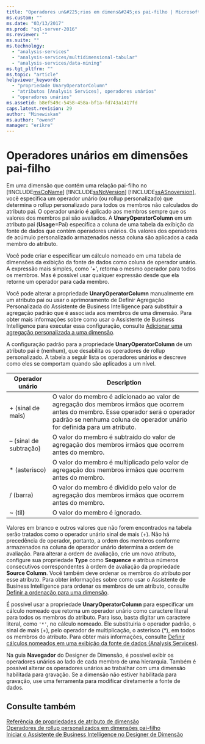 ```yaml
---
title: "Operadores un&#225;rios em dimens&#245;es pai-filho | Microsoft Docs"
ms.custom: ""
ms.date: "03/13/2017"
ms.prod: "sql-server-2016"
ms.reviewer: ""
ms.suite: ""
ms.technology: 
  - "analysis-services"
  - "analysis-services/multidimensional-tabular"
  - "analysis-services/data-mining"
ms.tgt_pltfrm: ""
ms.topic: "article"
helpviewer_keywords: 
  - "propriedade UnaryOperatorColumn"
  - "atributos [Analysis Services], operadores unários"
  - "operadores unários"
ms.assetid: b8ef549c-5458-458a-bf1a-fd743a1417fd
caps.latest.revision: 29
author: "Minewiskan"
ms.author: "owend"
manager: "erikre"
---
```

# Operadores un&#225;rios em dimens&#245;es pai-filho
  Em uma dimensão que contém uma relação pai-filho no [!INCLUDE[msCoName](../../includes/msconame-md.md)] [!INCLUDE[ssNoVersion](../../includes/ssnoversion-md.md)] [!INCLUDE[ssASnoversion](../../includes/ssasnoversion-md.md)], você especifica um operador unário (ou rollup personalizado) que determina o rollup personalizado para todos os membros não calculados do atributo pai. O operador unário é aplicado aos membros sempre que os valores dos membros pai são avaliados. A **UnaryOperatorColumn** em um atributo pai (**Usage**=Pai) especifica a coluna de uma tabela da exibição da fonte de dados que contém operadores unários. Os valores dos operadores de acúmulo personalizado armazenados nessa coluna são aplicados a cada membro do atributo.  
  
 Você pode criar e especificar um cálculo nomeado em uma tabela de dimensões da exibição da fonte de dados como coluna de operador unário. A expressão mais simples, como '+', retorna o mesmo operador para todos os membros. Mas é possível usar qualquer expressão desde que ela retorne um operador para cada membro.  
  
 Você pode alterar a propriedade **UnaryOperatorColumn** manualmente em um atributo pai ou usar o aprimoramento de Definir Agregação Personalizada do Assistente de Business Intelligence para substituir a agregação padrão que é associada aos membros de uma dimensão. Para obter mais informações sobre como usar o Assistente de Business Intelligence para executar essa configuração, consulte [Adicionar uma agregação personalizada a uma dimensão](../../analysis-services/multidimensional-models/add-a-custom-aggregation-to-a-dimension.md).  
  
 A configuração padrão para a propriedade **UnaryOperatorColumn** de um atributo pai é (nenhum), que desabilita os operadores de rollup personalizado. A tabela a seguir lista os operadores unários e descreve como eles se comportam quando são aplicados a um nível.  
  
|Operador unário|Description|  
|--------------------|-----------------|  
|+ (sinal de mais)|O valor do membro é adicionado ao valor de agregação dos membros irmãos que ocorrem antes do membro. Esse operador será o operador padrão se nenhuma coluna de operador unário for definida para um atributo.|  
|– (sinal de subtração)|O valor do membro é subtraído do valor de agregação dos membros irmãos que ocorrem antes do membro.|  
|* (asterisco)|O valor do membro é multiplicado pelo valor de agregação dos membros irmãos que ocorrem antes do membro.|  
|/ (barra)|O valor do membro é dividido pelo valor de agregação dos membros irmãos que ocorrem antes do membro.|  
| ~ (til)|O valor do membro é ignorado.|  
  
 Valores em branco e outros valores que não forem encontrados na tabela serão tratados como o operador unário sinal de mais (+). Não há precedência de operador, portanto, a ordem dos membros conforme armazenados na coluna de operador unário determina a ordem de avaliação. Para alterar a ordem de avaliação, crie um novo atributo, configure sua propriedade **Type** como **Sequence** e atribua números consecutivos correspondentes à ordem de avaliação da propriedade **Source Column**. Você também deve ordenar os membros do atributo por esse atributo. Para obter informações sobre como usar o Assistente de Business Intelligence para ordenar os membros de um atributo, consulte [Definir a ordenação para uma dimensão](../../analysis-services/multidimensional-models/define-the-ordering-for-a-dimension.md).  
  
 É possível usar a propriedade **UnaryOperatorColumn** para especificar um cálculo nomeado que retorna um operador unário como caractere literal para todos os membros do atributo. Para isso, basta digitar um caractere literal, como `'*'`, no cálculo nomeado. Ele substituiria o operador padrão, o sinal de mais (+), pelo operador de multiplicação, o asterisco (*), em todos os membros do atributo. Para obter mais informações, consulte [Definir cálculos nomeados em uma exibição da fonte de dados &#40;Analysis Services&#41;](../../analysis-services/multidimensional-models/define-named-calculations-in-a-data-source-view-analysis-services.md).  
  
 Na guia **Navegador** do Designer de Dimensão, é possível exibir os operadores unários ao lado de cada membro de uma hierarquia. Também é possível alterar os operadores unários ao trabalhar com uma dimensão habilitada para gravação. Se a dimensão não estiver habilitada para gravação, use uma ferramenta para modificar diretamente a fonte de dados.  
  
## Consulte também  
 [Referência de propriedades de atributo de dimensão](../../analysis-services/multidimensional-models/dimension-attribute-properties-reference.md)   
 [Operadores de rollup personalizados em dimensões pai-filho](../../analysis-services/multidimensional-models/custom-rollup-operators-in-parent-child-dimensions.md)   
 [Iniciar o Assistente de Business Intelligence no Designer de Dimensão](../../analysis-services/multidimensional-models/start-the-business-intelligence-wizard-in-dimension-designer.md)  
  
  